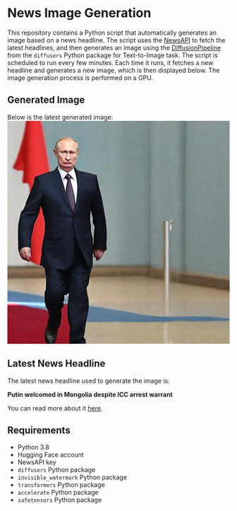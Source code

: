 # News Image Generation
This repository contains a Python script that automatically generates an image based on a news headline. The script uses the [NewsAPI](https://newsapi.org/) to fetch the latest headlines, and then generates an image using the [DiffusionPipeline](https://github.com/huggingface/diffusers) from the `diffusers` Python package for Text-to-Image task.
The script is scheduled to run every few minutes. Each time it runs, it fetches a new headline and generates a new image, which is then displayed below. The image generation process is performed on a GPU.

## Generated Image
Below is the latest generated image:
![Generated Image](image.png)

## Latest News Headline
The latest news headline used to generate the image is:

**Putin welcomed in Mongolia despite ICC arrest warrant**

You can read more about it [here](https://news.google.com/rss/articles/CBMiWkFVX3lxTFAtVVQ4ejFRNmxhckRRTVFMazFjU3BmRmx0SkRQNjBoeUxETTljS291c1c5UnBpcFFGOUlOMFp0VTcyWW1pNnlLeXNrd0ZJOEFKcTUtY2pQOVRaUdIBX0FVX3lxTE8ySE52WHZkaFFyR3lRcDBqQWVxa0xWNjRMbzhFR2lDS3hDdGctVDFJWXlLODRXdjBIa1ZoS3o5UkV5YVN4UzUyM2ZsejhwVzhydjJnSnZPY3VqNUQ0eGlj?oc=5).

## Requirements
- Python 3.8
- Hugging Face account
- NewsAPI key
- `diffusers` Python package
- `invisible_watermark` Python package
- `transformers` Python package
- `accelerate` Python package
- `safetensors` Python package
